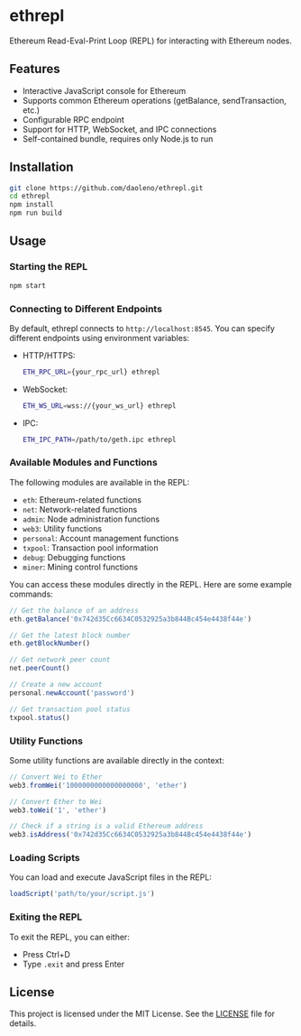 # ethrepl

Ethereum Read-Eval-Print Loop (REPL) for interacting with Ethereum nodes.

## Features

- Interactive JavaScript console for Ethereum
- Supports common Ethereum operations (getBalance, sendTransaction, etc.)
- Configurable RPC endpoint
- Support for HTTP, WebSocket, and IPC connections
- Self-contained bundle, requires only Node.js to run

## Installation

```bash
git clone https://github.com/daoleno/ethrepl.git
cd ethrepl
npm install
npm run build
```

## Usage

### Starting the REPL

```bash
npm start
```

### Connecting to Different Endpoints

By default, ethrepl connects to `http://localhost:8545`. You can specify different endpoints using environment variables:

- HTTP/HTTPS:
  ```bash
  ETH_RPC_URL={your_rpc_url} ethrepl
  ```

- WebSocket:
  ```bash
  ETH_WS_URL=wss://{your_ws_url} ethrepl
  ```
  
- IPC:
  ```bash
  ETH_IPC_PATH=/path/to/geth.ipc ethrepl
  ```

### Available Modules and Functions

The following modules are available in the REPL:

- `eth`: Ethereum-related functions
- `net`: Network-related functions
- `admin`: Node administration functions
- `web3`: Utility functions
- `personal`: Account management functions
- `txpool`: Transaction pool information
- `debug`: Debugging functions
- `miner`: Mining control functions

You can access these modules directly in the REPL. Here are some example commands:

```javascript
// Get the balance of an address
eth.getBalance('0x742d35Cc6634C0532925a3b844Bc454e4438f44e')

// Get the latest block number
eth.getBlockNumber()

// Get network peer count
net.peerCount()

// Create a new account
personal.newAccount('password')

// Get transaction pool status
txpool.status()
```

### Utility Functions

Some utility functions are available directly in the context:

```javascript
// Convert Wei to Ether
web3.fromWei('1000000000000000000', 'ether')

// Convert Ether to Wei
web3.toWei('1', 'ether')

// Check if a string is a valid Ethereum address
web3.isAddress('0x742d35Cc6634C0532925a3b844Bc454e4438f44e')
```

### Loading Scripts

You can load and execute JavaScript files in the REPL:

```javascript
loadScript('path/to/your/script.js')
```

### Exiting the REPL

To exit the REPL, you can either:

- Press Ctrl+D
- Type `.exit` and press Enter

## License

This project is licensed under the MIT License. See the [LICENSE](LICENSE) file for details.
